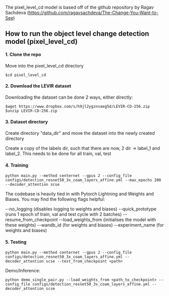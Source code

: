 
The pixel_level_cd model is based off of the github repository by Ragav Sachdeva (https://github.com/ragavsachdeva/The-Change-You-Want-to-See)

## How to run the object level change detection model (pixel_level_cd)
#### 1. Clone the repo

Move into the pixel_level_cd directory
``` 
$cd pixel_level_cd
```
#### 2. Download the LEVIR dataset

Downloading the dataset can be done 2 ways, either directly:
``` 
$wget https://www.dropbox.com/s/h9jl2ygznsaeg5d/LEVIR-CD-256.zip 
$unzip LEVIR-CD-256.zip
```

#### 3. Dataset directory

Create directory "data_dir" and move the dataset into the newly created directory

Create a copy of the labels dir, such that there are now, 2 dir -> label_1 and label_2. This needs to be done for all train, val, test

#### 4. Training
```
python main.py --method centernet --gpus 2 --config_file configs/detection_resnet50_3x_coam_layers_affine.yml --max_epochs 200 --decoder_attention scse
```
The codebase is heavily tied in with Pytorch Lightning and Weights and Biases. You may find the following flags helpful:

--no_logging (disables logging to weights and biases)
--quick_prototype (runs 1 epoch of train, val and test cycle with 2 batches)
--resume_from_checkpoint <path>
--load_weights_from <path> (initialises the model with these weights)
--wandb_id <id> (for weights and biases)
--experiment_name <name> (for weights and biases)

#### 5. Testing
```
python main.py --method centernet --gpus 2 --config_file configs/detection_resnet50_3x_coam_layers_affine.yml --decoder_attention scse --test_from_checkpoint <path>
```

Demo/Inference:

```
python demo_single_pair.py --load_weights_from <path_to_checkpoint> --config_file configs/detection_resnet50_3x_coam_layers_affine.yml --decoder_attention scse
```
